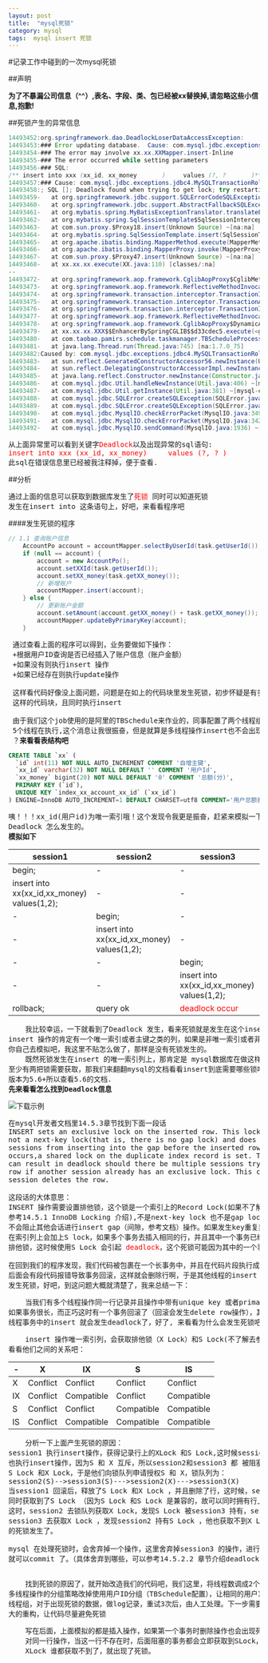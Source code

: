 ```yaml
---
layout: post
title:  "mysql死锁"
category: mysql
tags:  mysql insert 死锁
---
```


#记录工作中碰到的一次mysql死锁

##声明

<strong>为了不暴漏公司信息（^^）,表名、字段、类、包已经被xx替换掉,请忽略这些小信息,抱歉!</strong> 


##死锁产生的异常信息

```java
14493452:org.springframework.dao.DeadlockLoserDataAccessException: 
14493453:### Error updating database.  Cause: com.mysql.jdbc.exceptions.jdbc4.MySQLTransactionRollbackException: Deadlock found when trying to get lock; try restarting transaction
14493454-### The error may involve xx.xx.XXMapper.insert-Inline
14493455-### The error occurred while setting parameters
14493456-### SQL: 
/** insert into xxx (xx_id, xx_money       )     values (?, ?       )**/
14493457:### Cause: com.mysql.jdbc.exceptions.jdbc4.MySQLTransactionRollbackException: Deadloc found when trying to get lock; try restarting transaction
14493458:; SQL []; Deadlock found when trying to get lock; try restarting transaction; nested exception is com.mysql.jdbc.exceptions.jdbc4.MySQLTransactionRollbackException: Deadlock found when trying to get lock; try restarting transaction
14493459-   at org.springframework.jdbc.support.SQLErrorCodeSQLExceptionTranslator.doTranslate(SQLErrorCodeSQLExceptionTranslator.java:263) ~[spring-jdbc-4.1.0.RELEASE.jar:4.1.0.RELEASE]
14493460-   at org.springframework.jdbc.support.AbstractFallbackSQLExceptionTranslator.translate(AbstractFallbackSQLExceptionTranslator.java:73) ~[spring-jdbc-4.1.0.RELEASE.jar:4.1.0.RELEASE]
14493461-   at org.mybatis.spring.MyBatisExceptionTranslator.translateExceptionIfPossible(MyBatisExceptionTranslator.java:73) ~[mybatis-spring-1.2.2.jar:1.2.2]
14493462-   at org.mybatis.spring.SqlSessionTemplate$SqlSessionInterceptor.invoke(SqlSessionTemplate.java:371) ~[mybatis-spring-1.2.2.jar:1.2.2]
14493463-   at com.sun.proxy.$Proxy18.insert(Unknown Source) ~[na:na]
14493464-   at org.mybatis.spring.SqlSessionTemplate.insert(SqlSessionTemplate.java:240) ~[mybatis-spring-1.2.2.jar:1.2.2]
14493465-   at org.apache.ibatis.binding.MapperMethod.execute(MapperMethod.java:51) ~[mybatis-3.2.7.jar:3.2.7]
14493466-   at org.apache.ibatis.binding.MapperProxy.invoke(MapperProxy.java:52) ~[mybatis-3.2.7.jar:3.2.7]
14493467-   at com.sun.proxy.$Proxy47.insert(Unknown Source) ~[na:na]
14493468-   at xx.xx.xx.execute(XX.java:110) [classes/:na]
--
14493472-   at org.springframework.aop.framework.CglibAopProxy$CglibMethodInvocation.invokeJoinpoint(CglibAopProxy.java:717) [spring-aop-4.1.0.RELEASE.jar:4.1.0.RELEASE]
14493473-   at org.springframework.aop.framework.ReflectiveMethodInvocation.proceed(ReflectiveMethodInvocation.java:157) [spring-aop-4.1.0.RELEASE.jar:4.1.0.RELEASE]
14493474-   at org.springframework.transaction.interceptor.TransactionInterceptor$1.proceedWithInvocation(TransactionInterceptor.java:98) [spring-tx-4.1.0.RELEASE.jar:4.1.0.RELEASE]
14493475-   at org.springframework.transaction.interceptor.TransactionAspectSupport.invokeWithinTransaction(TransactionAspectSupport.java:266) [spring-tx-4.1.0.RELEASE.jar:4.1.0.RELEASE]
14493476-   at org.springframework.transaction.interceptor.TransactionInterceptor.invoke(TransactionInterceptor.java:95) [spring-tx-4.1.0.RELEASE.jar:4.1.0.RELEASE]
14493477-   at org.springframework.aop.framework.ReflectiveMethodInvocation.proceed(ReflectiveMethodInvocation.java:179) [spring-aop-4.1.0.RELEASE.jar:4.1.0.RELEASE]
14493478-   at org.springframework.aop.framework.CglibAopProxy$DynamicAdvisedInterceptor.intercept(CglibAopProxy.java:653) [spring-aop-4.1.0.RELEASE.jar:4.1.0.RELEASE]
14493479-   at xx.xx.xx.XXX$$EnhancerBySpringCGLIB$$d33cdec5.execute(<generated>) [spring-core-4.1.0.RELEASE.jar:na]
14493480-   at com.taobao.pamirs.schedule.taskmanager.TBScheduleProcessorSleep.run(TBScheduleProcessorSleep.java:237) [tbschedule-3.2.18.jar:na]
14493481-   at java.lang.Thread.run(Thread.java:745) [na:1.7.0_75]
14493482:Caused by: com.mysql.jdbc.exceptions.jdbc4.MySQLTransactionRollbackException: Deadloc found when trying to get lock; try restarting transaction
14493483-   at sun.reflect.GeneratedConstructorAccessor56.newInstance(Unknown Source) ~[na:na]
14493484-   at sun.reflect.DelegatingConstructorAccessorImpl.newInstance(DelegatingConstructorAccessorImpl.java:45) ~[na:1.7.0_75]
14493485-   at java.lang.reflect.Constructor.newInstance(Constructor.java:526) ~[na:1.7.0_75]
14493486-   at com.mysql.jdbc.Util.handleNewInstance(Util.java:406) ~[mysql-connector-java-5.1.6.jar:na]
14493487-   at com.mysql.jdbc.Util.getInstance(Util.java:381) ~[mysql-connector-java-5.1.6.jar:na]
14493488-   at com.mysql.jdbc.SQLError.createSQLException(SQLError.java:1045) ~[mysql-connector-java-5.1.6.jar:na]
14493489-   at com.mysql.jdbc.SQLError.createSQLException(SQLError.java:956) ~[mysql-connector-java-5.1.6.jar:na]
14493490-   at com.mysql.jdbc.MysqlIO.checkErrorPacket(MysqlIO.java:3491) ~[mysql-connector-java-5.1.6.jar:na]
14493491-   at com.mysql.jdbc.MysqlIO.checkErrorPacket(MysqlIO.java:3423) ~[mysql-connector-java-5.1.6.jar:na]
14493492-   at com.mysql.jdbc.MysqlIO.sendCommand(MysqlIO.java:1936) ~[mysql-connector-java-5.1.6.jar:na]

```

<pre>
从上面异常里可以看到关键字<font color="red">Deadlock</font>以及出现异常的sql语句:
<font color="red">insert into xxx (xx_id, xx_money)     values (?, ? )</font>
此sql在错误信息里已经被我注释掉，便于查看.
</pre>

##分析

<pre>
通过上面的信息可以获取到数据库发生了<font color="red">死锁</font> 同时可以知道死锁
发生在insert into 这条语句上，好吧，来看看程序吧   
</pre>
####发生死锁的程序

```java
// 1.1 查询账户信息
    AccountPo account = accountMapper.selectByUserId(task.getUserId());
    if (null == account) {
        account = new AccountPo();
        account.setXXId(task.getUserId());
        account.setXX_money(task.getXX_money());
        // 新增账户
        accountMapper.insert(account);
    } else {
        // 更新账户金额
        account.setAmount(account.getXX_money() + task.getXX_money());
        accountMapper.updateByPrimaryKey(account);
    }

```

<pre>
 通过查看上面的程序可以得到，业务要做如下操作：
 +根据用户ID查询是否已经插入了账户信息（账户金额）
 +如果没有则执行insert 操作
 +如果已经存在则执行update操作

 这样看代码好像没上面问题，问题是在如上的代码块里发生死锁，初步怀疑是有多线程操作
 这样的代码块，且同时执行insert

 由于我们这个job使用的是阿里的TBSchedule来作业的，同事配置了两个线程组，每个线程组里有
 5个线程在执行,这个消息让我很振奋，但是就算是多线程操作insert也不会出现死锁啊，怎么办呢
 ？<strong>来看看表结构吧</strong>
</pre>

```sql
CREATE TABLE `xx` (
  `id` int(11) NOT NULL AUTO_INCREMENT COMMENT '自增主键',
  `xx_id` varchar(32) NOT NULL DEFAULT '' COMMENT '用户Id',
  `xx_money` bigint(20) NOT NULL DEFAULT '0' COMMENT '总额(分)',
  PRIMARY KEY (`id`),
  UNIQUE KEY `index_xx_account_xx_id` (`xx_id`)
) ENGINE=InnoDB AUTO_INCREMENT=1 DEFAULT CHARSET=utf8 COMMENT='用户总额表'
```

<pre>
咦！！！xx_id(用户id)为唯一索引哦！这个发现令我更是振奋，赶紧来模拟一下insert 看看
Deadlock 怎么发生的。
<strong>模拟如下</strong>
</pre>

session1|session2|session3
---|---|---
begin;|-|-
insert into xx(xx_id,xx_money) values(1,2);|-|-
-|begin;|-
-|insert into xx(xx_id,xx_money) values(1,2);|-
-|-|begin;
-|-|insert into xx(xx_id,xx_money) values(1,2);
rollback;|query ok|<font color="red">deadlock occur</font>

<pre>
    我比较幸运，一下就看到了Deadlock 发生，看来死锁就是发生在这个insert 语句上并且
insert 操作的肯定有一个唯一索引或者主键之类的列，如果是非唯一索引或者非主键的列，请
你自己去模拟吧，我这里不贴怎么做了，那样是没有死锁发生的。
    既然死锁发生在insert 的唯一索引列上，那肯定是 mysql数据库在做这样的列操作的时候
至少有两把锁需要获取，那我们来翻翻mysql的文档看看insert到底需要哪些锁吧。我们使用mysql
版本为5.6+所以查看5.6的文档.
<strong>先来看看怎么找到Deadlock信息</strong>
</pre>

![下载示例](https://ywendy.github.io/img/mysql-deadlock.png)

<pre>
在mysql开发者文档里14.5.3章节找到下面一段话
INSERT sets an exclusive lock on the inserted row. This lock is an index-record lock,
not a next-key lock(that is, there is no gap lock) and does not prevent other 
sessions from inserting into the gap before the inserted row.If a duplicate-key error
occurs,a shared lock on the duplicate index record is set. This use of a shared lock 
can result in deadlock should there be multiple sessions trying to insert the same 
row if another session already has an exclusive lock. This can occur if another 
session deletes the row.

这段话的大体意思：
INSERT 操作需要设置排他锁，这个锁是一个索引上的Record Lock(如果不了解Record Lock 
参考14.5.1 InnoDB Locking 介绍),不是next-key lock 也不是gap lock，在他插入之前，
不会阻止其他会话进行insert gap（间隙，参考文档）操作。如果发生key重复异常，
在索引列上会加上S lock，如果多个事务去插入相同的行，并且其中一个事务已经获取到了
排他锁，这时候使用S Lock 会引起 <font color="red">deadlock</font>，这个死锁可能因为其中的一个事务删除行 而发生

在回到我们的程序发现，我们代码被包裹在一个长事务中，并且在代码片段执行成功后，
后面会有段代码报错导致事务回滚，这样就会删除行啊，于是其他线程的insert 就会
发生死锁，好吧，到这问题大概就清楚了，我来总结一下：
</pre>

<pre>
    当我们有多个线程操作同一行记录并且操作中带有unique key 或者primary key，
如果事务很长，而正巧这时有一个事务回滚了（回滚会发生delete row操作），其他的
线程事务中的insert 就会发生deadlock了，好了, 来看看为什么会发生死锁吧：
</pre>
<pre>
    insert 操作唯一索引列，会获取排他锁（X Lock）和S Lock(不了解去参考14.5.1)
看看他们之间的关系吧：
</pre>

-|X|IX|S|IS
---|---|---|---|---
X|Conflict|Conflict|Conflict|Conflict
IX|Conflict| Compatible| Conflict| Compatible
S |Conflict |Conflict| Compatible| Compatible
IS| Conflict| Compatible |Compatible| Compatible

<pre>
    分析一下上面产生死锁的原因：
session1 执行insert操作，获得记录行上的XLock 和S Lock,这时候session2 和session3 
也执行insert操作，因为S 和 X 互斥，所以session2和session3 都 被阻塞并且都获取不到
S Lock 和X Lock，于是他们向锁队列申请授权S 和 X，锁队列为：
session2(S)-->session3(S)--->session2(X)--->session3(X)
当session1 回滚后，释放了S Lock 和X Lock ，并且删除了行，这时候，session2 和session3
同时获取到了S Lock （因为S Lock 和S Lock 是兼容的，故可以同时拥有行上的S Lock），
这时，session2 去锁队列获取X Lock，发现S Lock 被session3 持有，session2 就等待，
session3 去获取X Lock ，发现session2 持有S Lock ，他也获取不到X Lock ，于是传说中
的死锁发生了。

mysql 在处理死锁时，会舍弃掉一个操作，这里舍弃掉session3 的操作，进行回滚，然后session2
就可以commit 了。（具体舍弃到哪些，可以参考14.5.2.2 章节介绍deadlock rollback）

</pre>

<pre>
    找到死锁的原因了，就开始改造我们的代码吧，我们这里，将线程数调成2个，把容易出现
多线程操作的分组策略改掉使用用户ID分组（TBSchedule配置），让相同的用户ID进入同一个
线程组，对于出现死锁的数据，做log记录，重试3次后，由人工处理。下一步需要对代码进行
大的重构，让代码尽量避免死锁
</pre>

<pre>
    写在后面，上面模拟的都是插入操作，如果第一个事务时删除操作也会出现死锁，主要是
    对同一行操作，当这一行不存在时，后面阻塞的事务都会立即获取到SLock，那后面的
    XLock 谁都获取不到了，就出现了死锁。
</pre>






























